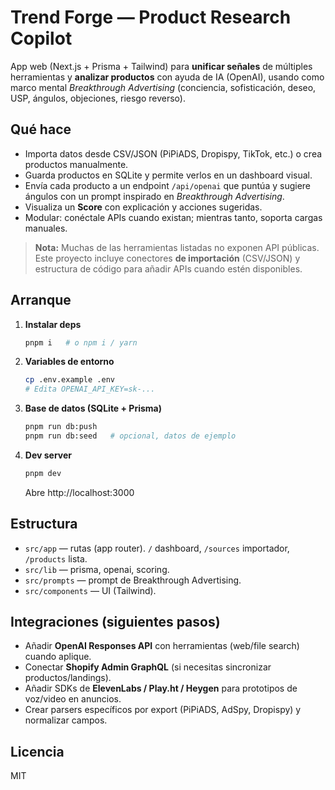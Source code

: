 # Trend Forge — Product Research Copilot

App web (Next.js + Prisma + Tailwind) para **unificar señales** de múltiples herramientas y **analizar productos** con ayuda de IA (OpenAI), usando como marco mental *Breakthrough Advertising* (conciencia, sofisticación, deseo, USP, ángulos, objeciones, riesgo reverso).

## Qué hace
- Importa datos desde CSV/JSON (PiPiADS, Dropispy, TikTok, etc.) o crea productos manualmente.
- Guarda productos en SQLite y permite verlos en un dashboard visual.
- Envía cada producto a un endpoint `/api/openai` que puntúa y sugiere ángulos con un prompt inspirado en *Breakthrough Advertising*.
- Visualiza un **Score** con explicación y acciones sugeridas.
- Modular: conéctale APIs cuando existan; mientras tanto, soporta cargas manuales.

> **Nota:** Muchas de las herramientas listadas no exponen API públicas. Este proyecto incluye conectores **de importación** (CSV/JSON) y estructura de código para añadir APIs cuando estén disponibles.

## Arranque
1. **Instalar deps**
   ```bash
   pnpm i   # o npm i / yarn
   ```
2. **Variables de entorno**
   ```bash
   cp .env.example .env
   # Edita OPENAI_API_KEY=sk-...
   ```
3. **Base de datos (SQLite + Prisma)**
   ```bash
   pnpm run db:push
   pnpm run db:seed   # opcional, datos de ejemplo
   ```
4. **Dev server**
   ```bash
   pnpm dev
   ```
   Abre http://localhost:3000

## Estructura
- `src/app` — rutas (app router). `/` dashboard, `/sources` importador, `/products` lista.
- `src/lib` — prisma, openai, scoring.
- `src/prompts` — prompt de Breakthrough Advertising.
- `src/components` — UI (Tailwind).

## Integraciones (siguientes pasos)
- Añadir **OpenAI Responses API** con herramientas (web/file search) cuando aplique.
- Conectar **Shopify Admin GraphQL** (si necesitas sincronizar productos/landings).
- Añadir SDKs de **ElevenLabs / Play.ht / Heygen** para prototipos de voz/video en anuncios.
- Crear parsers específicos por export (PiPiADS, AdSpy, Dropispy) y normalizar campos.

## Licencia
MIT
